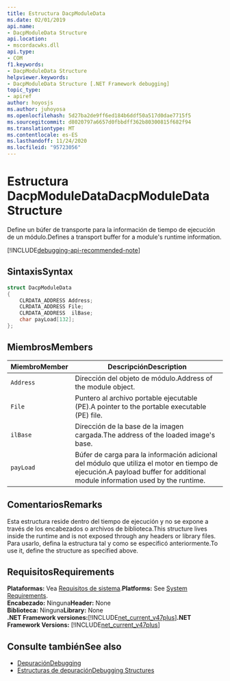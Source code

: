 ```yaml
---
title: Estructura DacpModuleData
ms.date: 02/01/2019
api.name:
- DacpModuleData Structure
api.location:
- mscordacwks.dll
api.type:
- COM
f1.keywords:
- DacpModuleData Structure
helpviewer.keywords:
- DacpModuleData Structure [.NET Framework debugging]
topic_type:
- apiref
author: hoyosjs
ms.author: juhoyosa
ms.openlocfilehash: 5d27ba2de9ff6ed184b6ddf50a517d0dae7715f5
ms.sourcegitcommit: d8020797a6657d0fbbdff362b80300815f682f94
ms.translationtype: MT
ms.contentlocale: es-ES
ms.lasthandoff: 11/24/2020
ms.locfileid: "95723056"
---
```

# <a name="dacpmoduledata-structure"></a><span data-ttu-id="2c332-102">Estructura DacpModuleData</span><span class="sxs-lookup"><span data-stu-id="2c332-102">DacpModuleData Structure</span></span>

<span data-ttu-id="2c332-103">Define un búfer de transporte para la información de tiempo de ejecución de un módulo.</span><span class="sxs-lookup"><span data-stu-id="2c332-103">Defines a transport buffer for a module's runtime information.</span></span>

[!INCLUDE[debugging-api-recommended-note](../../../../includes/debugging-api-recommended-note.md)]

## <a name="syntax"></a><span data-ttu-id="2c332-104">Sintaxis</span><span class="sxs-lookup"><span data-stu-id="2c332-104">Syntax</span></span>

```cpp
struct DacpModuleData
{
    CLRDATA_ADDRESS Address;
    CLRDATA_ADDRESS File;
    CLRDATA_ADDRESS  ilBase;
    char payLoad[132];
};
```

## <a name="members"></a><span data-ttu-id="2c332-105">Miembros</span><span class="sxs-lookup"><span data-stu-id="2c332-105">Members</span></span>

| <span data-ttu-id="2c332-106">Miembro</span><span class="sxs-lookup"><span data-stu-id="2c332-106">Member</span></span>    | <span data-ttu-id="2c332-107">Descripción</span><span class="sxs-lookup"><span data-stu-id="2c332-107">Description</span></span>                                                             |
| --------- | ----------------------------------------------------------------------- |
| `Address` | <span data-ttu-id="2c332-108">Dirección del objeto de módulo.</span><span class="sxs-lookup"><span data-stu-id="2c332-108">Address of the module object.</span></span>                                           |
| `File`    | <span data-ttu-id="2c332-109">Puntero al archivo portable ejecutable (PE).</span><span class="sxs-lookup"><span data-stu-id="2c332-109">A pointer to the portable executable (PE) file.</span></span>                       |
| `ilBase`  | <span data-ttu-id="2c332-110">Dirección de la base de la imagen cargada.</span><span class="sxs-lookup"><span data-stu-id="2c332-110">The address of the loaded image's base.</span></span>                                 |
| `payLoad` | <span data-ttu-id="2c332-111">Búfer de carga para la información adicional del módulo que utiliza el motor en tiempo de ejecución.</span><span class="sxs-lookup"><span data-stu-id="2c332-111">A payload buffer for additional module information used by the runtime.</span></span> |

## <a name="remarks"></a><span data-ttu-id="2c332-112">Comentarios</span><span class="sxs-lookup"><span data-stu-id="2c332-112">Remarks</span></span>

<span data-ttu-id="2c332-113">Esta estructura reside dentro del tiempo de ejecución y no se expone a través de los encabezados o archivos de biblioteca.</span><span class="sxs-lookup"><span data-stu-id="2c332-113">This structure lives inside the runtime and is not exposed through any headers or library files.</span></span> <span data-ttu-id="2c332-114">Para usarlo, defina la estructura tal y como se especificó anteriormente.</span><span class="sxs-lookup"><span data-stu-id="2c332-114">To use it, define the structure as specified above.</span></span>

## <a name="requirements"></a><span data-ttu-id="2c332-115">Requisitos</span><span class="sxs-lookup"><span data-stu-id="2c332-115">Requirements</span></span>

<span data-ttu-id="2c332-116">**Plataformas:** Vea [Requisitos de sistema](../../get-started/system-requirements.md).</span><span class="sxs-lookup"><span data-stu-id="2c332-116">**Platforms:** See [System Requirements](../../get-started/system-requirements.md).</span></span>  
<span data-ttu-id="2c332-117">**Encabezado:** Ninguna</span><span class="sxs-lookup"><span data-stu-id="2c332-117">**Header:** None</span></span>  
<span data-ttu-id="2c332-118">**Biblioteca:** Ninguna</span><span class="sxs-lookup"><span data-stu-id="2c332-118">**Library:** None</span></span>  
<span data-ttu-id="2c332-119">**.NET Framework versiones:**[!INCLUDE[net_current_v47plus](../../../../includes/net-current-v47plus.md)]</span><span class="sxs-lookup"><span data-stu-id="2c332-119">**.NET Framework Versions:** [!INCLUDE[net_current_v47plus](../../../../includes/net-current-v47plus.md)]</span></span>  

## <a name="see-also"></a><span data-ttu-id="2c332-120">Consulte también</span><span class="sxs-lookup"><span data-stu-id="2c332-120">See also</span></span>

- [<span data-ttu-id="2c332-121">Depuración</span><span class="sxs-lookup"><span data-stu-id="2c332-121">Debugging</span></span>](index.md)
- [<span data-ttu-id="2c332-122">Estructuras de depuración</span><span class="sxs-lookup"><span data-stu-id="2c332-122">Debugging Structures</span></span>](debugging-structures.md)
